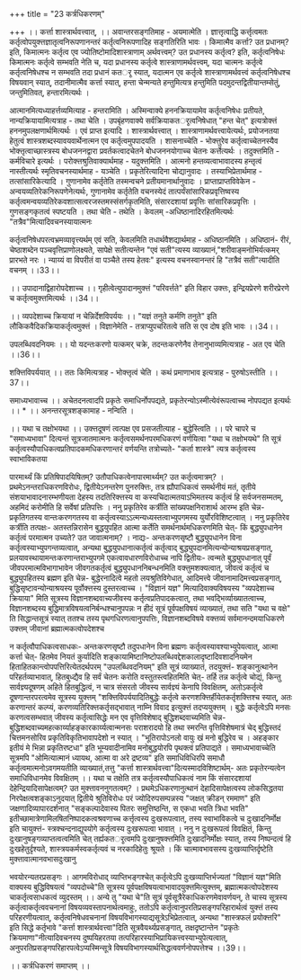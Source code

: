 +++
title = "23 कर्त्रधिकरणम्"

+++
।। कर्त्ता शास्त्रार्थवत्त्वात्, ।। अवान्तरसङ्गतिमाह - अयमात्मेति । ज्ञात्तृत्वाद्धि कर्त्तृत्वमतः कर्तृत्वोपयुक्त्तज्ञातृत्वनिरूपणानन्तरं कर्तृत्वनिरूपणादिह सङ्गतिरिति भावः । किमात्मैव कर्त्ता? उत प्रधानम्? इति, किमात्मनः कर्तृत्व एव ज्योतिष्टोमादिशास्त्राणाम् अर्थवत्त्वम्? उत प्रधानस्य कर्तृत्व? इति, कर्तृत्वनिषेधः किमात्मनः कर्तृत्वे सम्भवति नेति च, यदा प्रधानस्य कर्तृत्वे शास्त्राणामर्थवत्त्वम्, यदा चात्मनः कर्तृत्वे कर्तृत्वनिषेधश्च न सम्भवति तदा प्रधानं कतर्ृ स्यात्, यदात्मन एव कर्तृत्वे शास्त्राणामर्थवत्त्वं कर्तृत्वनिषेधश्च विषयवान् स्यात्, तदानीमात्मैव कर्त्ता स्यात्, हन्ता चेन्मन्यते हन्तुमित्यत्र हन्तुमिति पदमुदन्तद्वितीयान्तम्सेतुं, जन्तुमितिवत्, हन्तारमित्यर्थः ।

आत्मानमित्यध्याहर्त्तव्यमित्याह - हन्तरामिति । अस्मिन्वाक्ये हननक्रियायामेव कर्तृत्वनिषेधः प्रतीयते, नान्यक्रियायामित्यत्राह - तथा चेति । उपबृंहणवाक्ये सर्वक्रियाकतर्ृत्वनिषेधात् "हन्त चेत्" इत्यत्रोक्त्तं हननमुपलक्षणार्थमित्यर्थः । एवं प्राप्त इत्यादि । शास्त्रार्थवत्त्वात् । शास्त्राणामर्थवत्त्वायेत्यर्थः, प्रयोजनतया हेतुत्वं शास्त्रशब्दस्यावयवार्थेनात्मन एव कर्तृत्वमुपपादयति । शासनाच्चेति - भोक्त्तुरेव कर्तृत्वाच्चेतनस्यैव भोक्त्तृत्वाच्छास्त्रस्य बोधजननद्वारा प्रवर्तकत्वादचेतने बोधजननयोगाच्च चेतनः कर्त्तेत्यर्थः । तदुक्त्तमिति - कर्मविचारे इत्यर्थः । परोक्त्तश्रुतिवाक्यार्थमाह - यदुक्त्तमिति । आत्मनो हन्तव्यत्वाभावादस्य हन्तृत्वं नास्तीत्यर्थः स्मृतिवचनस्यार्थमाह - यञ्चेति । प्रकृतेरित्यादिना चोद्यानुवादः । तस्याभिप्रेतार्थमाह - तत्सांसारिकेत्यादि । गुणानामेव कर्तृतेति तस्मन्वचने प्रतीयमानार्थानुवादः । प्राप्ताप्राप्तविवेकेन - अन्वयव्यतिरेकनिरूपणेनेत्यर्थः, गुणानामेव कर्तृतेति वचनस्येदं तात्पर्यंसांसारिकप्रवृत्तिष्वस्य कर्तृत्वमन्वयव्यतिरेकवशात्सत्वरजस्तमस्संसर्गकृतमिति, संसारदशायां प्रवृत्तिः सांसारिकप्रवृत्तिः । गुणसङ्गकृतत्वं स्पष्टयति । तथा चेति - तथेति । केवलम् -अधिष्ठानादिरहितमित्यर्थः "तत्रैव"मित्यादिवचनस्यायात्मनः

कर्तृत्वनिषेधपरत्वभ्रमव्यावृत्त्यर्थम् एवं सति, केवलमिति तधार्थवैशद्यार्थमाह - अधिष्ठानमिति । अधिष्ठानं- रीरं, चेष्ठाशब्देन पञ्चवृत्तिप्राणोलक्ष्यते, सापेक्षे सतीत्यन्तेन "एवं सती"त्यस्य व्याख्यानं,"शरीवाङ्मनोभिर्यत्कमर् प्रारभते नरः । न्याय्यं वा विपरीतं वा पञ्चैते तस्य हेतवः" इत्यस्य वचनस्वानन्तरं हि "तत्रैवं सती"त्यादीति वचनम् ।।33।।

।। उपादानाद्विहारोपदेशाच्च ।। गृहीत्वेत्युपादानमुक्त्तं "परिवर्त्तते" इति विहार उक्त्तः, इन्द्रियप्रेरणे शरीरप्रेरणे च कर्तृत्वमुक्त्तमित्यर्थः ।।34।।

।। व्यपदेशाच्च क्रियायां न चेन्निर्देशविपर्ययः ।। "यज्ञं तनुते कर्मणि तनुते" इति लौकिकवैदिकक्रियाकर्तृत्वमुक्त्तं । विज्ञानेमेति - तत्राप्युपचरितत्वे सति स एव दोष इति भावः ।।34।।

उपलब्धिवदनियमः ।। यो यदन्तःकरणो यत्कमर् चक्रे, तदन्तःकरणेनैव तेनानुभाव्यमित्यत्राह - अत एव चेति ।।36।।

शक्त्तिविपर्ययात् ।। ततः किमित्यत्राह - भोक्त्तृत्वं चेति । कथं प्रमाणाभाव इत्यत्राह - पुरुषोऽस्तीति ।।37।।

समाध्यभावाच्च ।। अचेतदनत्वादपि प्रकृतेः समाधिर्नोपपद्यते, प्रकृतेरन्योऽस्मीत्येवंरूपत्वाच्च नोपपद्यत इत्यर्थः ।। * ।। अनन्तरसूत्रशङ्कामाह - नन्विति ।

।। यथा च तक्षोभयथा ।। उक्त्तदूषणं त्वत्पक्ष एव प्रसजतीत्याह - बुद्धेस्त्विति ।। परे चापरे च "समाध्यभावा" दित्यन्तं सूत्रजातमात्मनः कर्तृत्वसमर्थनपरमधिकरणं वर्णयित्वा "यथा च तक्षोभयथे" ति सूत्रं कर्तृत्वस्यौपाधिकत्वप्रतिपादकमधिकरणान्तरं वर्णयन्ति तत्रोच्यते- "कर्ता शास्त्रे" त्यत्र कर्तृत्वस्य स्वाभाविकतया

पारमार्थ्यं किं प्रतिषिपादयिषितम्? उतौपाधिकत्वेनापारमार्थ्यम्? उत कर्तृत्वमात्रम्? । प्रथमेऽनन्तराधिकरणविरोधः, द्वितीयेऽनन्तरेण पुनरुक्त्तिः, तत्र ह्यौपाधिकत्वं समर्थनीयं मतं, तृतीये संशयाभावादनारम्भणीयता देहस्य तदतिरिक्त्तस्य वा कस्यचिदात्मतयाऽभिमतस्य कर्तृत्वं हि सर्वजनसम्मतम्, अहमिदं करोमीति हि सर्वेषां प्रतिपत्तिः । ननु प्रकृतिरेव कर्त्रीति सांख्यपक्षनिराशार्थ आरम्भ इति चेन्न- प्रकृतिगतस्य वान्तःकरणगतस्य वा कर्तृत्वस्याऽऽत्मन्यध्यस्तत्वाभ्युपगमस्य युर्योरविशिष्टत्वात् । ननु प्रकृतिरेव कर्त्रीति तत्पक्षः- अतस्तन्निरासेन बुद्धयुपहित आत्मा कर्तेति समर्थनार्थमधिकरणमिति चेत्- किं बुद्ध्युपधानेन कर्तृत्वं परमात्मन उच्यते? उत जावात्मनाम्? । नाद्यः- अन्तःकरणसृष्टौ बुद्ध्युपधानेन विना कर्तृत्वस्याभ्युपगन्तव्यत्वात्, अन्यथा बुद्धयुपधानात्कर्तृत्वं कर्तृत्वाद् बुद्ध्युपदानमित्यन्योन्याश्रयप्रसङ्गात्, प्रलयावस्थायामन्तःकरणान्तराभ्युपगमे एकत्वावधारणविरोधाच्च नापि द्वितीयः- त्वन्मते बुद्ध्युपधानात् पूर्वं जीवपरमात्मविभागाभावेन जीवगतकर्तृत्वं बुद्ध्युपधाननिबन्धनमिति वक्त्तुमशक्यत्वात्, जीवत्वं कर्तृत्वं च बुद्ध्युपहितस्य ब्रह्मण इति चेन्न- बुद्धेरनादित्वे महतो लयश्रुतिविगेधात्, आदिमत्त्वे जीवानामादिमत्त्वप्रसङ्गात्, बुद्धिसृष्टावन्योन्याश्रयस्य पूर्वोक्त्तस्य दुस्तरत्वाच्च । "विज्ञानं यज्ञ" मित्यादिवाक्यविषयस्य "व्यपदेशाच्च क्रियाया" मिति सूत्रस्य विज्ञानशब्दवाच्यजीवस्य कर्तृत्वप्रतिपादकत्वात्, तथा भवद्भिर्व्याख्यातत्वाच्च, विज्ञानशब्दस्य बुद्धिमात्रविषयत्वनिर्बन्धश्चानुपपन्नः न हीदं सूत्रं पूर्वपक्षविषयं व्याख्यातं, तथा सति "यथा च वक्षे" ति सिद्धान्तसूत्रं स्यात् ततश्च तस्य पृथगधिरणत्वानुपपत्तिः, विज्ञानशब्दविषये वक्त्तव्यं सर्वमानन्दमयाधिकरणे उक्त्तम् जीवानां ब्रह्मात्मकत्वोपदेशश्च

न कर्तृत्वौपाधिकत्वसाधकः- अन्तःकरणसृष्टौ तदुपधानेन विना ब्रह्मणः कर्तृत्वस्यावश्याभ्युपेयत्वात्, आत्मा कर्त्ता चेत्- हितमेव नियतं कुर्यादिति शङ्कायामिष्टानिष्टोपलब्धिवद्देशकालादृष्टादिवशादनियमेन हिताहितकान्त्वोपपत्तिरित्येतदर्थपरम् "उपलब्धिवदनियम्" इति सूत्रं व्याख्यातं, तदयुक्त्तं- शङ्कानुत्थानेन परिहर्तव्याभावात्, हितबुध्द्यैव हि सर्वं चेतनः करोति वस्तुतस्त्वहितमिति चेत्- तर्हि तन्न कर्तृत्वे चोद्यं, किन्तु सार्वज्ञ्यदूषणम् अहिते हितबुद्धित्वं, न चात्र संसरतो जीवस्य सार्वज्ञ्यं केनापि विवक्षितम्, अतोऽकर्तृत्वे दूषणान्तरपरत्वमेव सूत्रस्य युक्त्तम् "शक्त्तिविपर्ययादितिबुद्धेः कर्तृत्वे करणशक्त्तिर्हीयेतकर्तृशक्त्तिश्च स्यात्, अतः करणान्तरं कल्प्यं, करणव्यतिरिक्त्तकर्तृसद्भावात् नाम्नि विवाद इत्युक्त्तं तदप्ययुक्त्तम् । बुद्धेः कर्तृत्वेऽपि मनसः करणत्वसम्भवात् जीवस्य कर्तृत्वासिद्धेः मन एव वृत्तिविशेषाद् बुद्धिशब्दवाच्यमिति चेन्न- बुद्धिशब्दवाच्यमहत्कार्य्याहङ्कारकार्य्यत्वान्मनसः पराशरादयो हि तथा स्मरन्ति वृत्तिविशेषमात्रं चेद् बुद्धिस्तदं चित्तमनसोरिव प्रकृतिविकृतिभावापदेशो न स्यात् । "भूतिरापोऽनलो वायुः खं मनो बुद्धिरेव च । अहङ्कार इतीयं मे भिन्ना प्रकृतिरष्टधा" इति भूम्यवादीनामिव मनोबुद्धयोरपि पृथक्त्वं प्रतिपाद्यते । समाध्यभावाच्चेति सूत्रमपि "ओमित्यात्मानं ध्यायथ, आत्मा वा अरे द्रष्टव्य" इति समाधिविधिरपि समाधौ कर्तृत्वमात्मनोऽवगमयतीति व्याख्यातं,तत्तु "कर्त्ता शास्त्रार्थवत्त्वा"दित्यस्मादविशिष्टार्थम्- अतः प्रकृतेरन्यत्वेन समाधिविधानमेव विवक्षितम् ।। यथा च तक्षेति तत्र कर्तृत्वस्यौपाधिकत्वं नाम किं संसारदशायां देहेन्द्रियादिसापेक्षत्वम्? उत मुक्त्तावननुगतत्वम्? । प्रथमेऽधिकरणानुत्थानं देहादिसापेक्षत्वस्य लोकसिद्धतया निरपेक्षत्वशङ्काऽनुदयात् द्वितीये श्रुतिविरोधः परं ज्योदिरुपसम्पन्नस्य "जक्षत् क्रीडन् रममाण" इति जक्षणादिव्यापारदर्शनात् "सङ्कल्पादेवास्य पितरः समुत्तिष्ठन्ति, स एकधा भवति त्रिधा भवति" इतीच्छामात्रेणामिलषितनिष्पादकत्वश्रवणाच्च कर्त्तृत्वस्य दुःखरूपत्वात्, तस्य स्वाभाविकत्वे च दुःखादनिर्मोक्ष इति चायुक्त्तं- स्त्रक्चन्दनाद्युपयोगे कर्तृत्वस्य दुःखरूपत्वा भावात् । ननु न दुःखरूपत्वं विवक्षितं, किन्तु दुःखानुषङ्गव्याप्तत्वत्वमिति चेत् तर्ह्यकतर्ृत्वमपि दुःखानुषक्त्तमिति दुःखादनिर्मोक्षः स्यात्, तस्य निष्पन्दत्वं हि दुःखहेतुर्दृश्यते, शास्त्रयकर्मस्वकर्तृत्यवं च नरकादिहेतुः श्रूयते । किं चात्मावभावसस्य दुःखव्याप्तिर्दृष्टेति मुक्त्तावात्मानवभासदुःखानु

भवयोरन्यतरप्रसङ्गः । आगमविरोधाद् व्याप्तिभङ्गश्चेत् कर्तृत्वेऽपि दुःखव्याप्तिर्भज्यतां "विज्ञानं यज्ञ"मिति वाक्यस्य बुद्धिविषयत्वं "व्यपदोच्चे"ति सूत्रस्य पूर्वपक्षविषयत्वाभावादयुक्त्तमित्युक्त्तम्, ब्रह्मात्मकत्वोपदेशस्य चाकर्तृत्वसाधकत्वं व्युदस्तम् ।। अन्ये तु "यथा चे"ति सूत्रं पूर्वसूत्रैरेकाधिकरणमेवावर्णयन्, ते चास्य सूत्रस्य कर्तृत्वाकर्तृत्ववचनानां विषयव्यवस्तापनार्थत्वमाहुः, ततोऽपि कर्तृत्वानुपरतिप्रसङ्गपरिहारार्थत्वं युक्त्तं तस्य परिहरणीयत्वात्, कर्तृत्वनिषेधवचनानां विषयविभागस्याद्यसूत्रेऽभिप्रेतत्वात्, अन्यथा "शास्त्रफलं प्रयोक्त्तरि" इति सिद्धे कर्तृभावे "कर्त्ता शास्त्रार्थवत्त्वा"दिति सूत्रवैयर्थ्यप्रसङ्गात्, तक्षदृष्टान्तेन "प्रकृतेः क्रियमाणा"नीत्यादिवचनस्य दुष्पयिहरतया तत्परिहारस्याभिप्रायिकत्त्वस्याभ्युपेत्यत्वात्, अनुपरतिप्रसङ्गपरिहारपत्वेऽप्यस्मिन्सूत्रे विषयविभागस्यार्थसिद्धत्ववर्णनोपपत्तेश्च ।।39।।

।। कर्त्रधिकरणं समाप्तम् ।।


